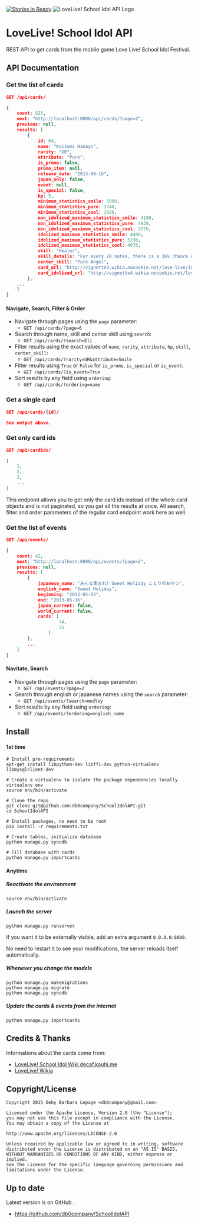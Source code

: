 [![Stories in Ready](https://badge.waffle.io/db0company/SchoolIdolAPI.png?label=ready&title=Ready)](https://waffle.io/db0company/SchoolIdolAPI)
![LoveLive! School Idol API Logo](http://i.imgur.com/iICRSYZ.png)

# LoveLive! School Idol API

REST API to get cards from the mobile game Love Live! School Idol Festival.

## API Documentation

### Get the list of cards

```json
GET /api/cards/

{
    count: 525,
    next: "http://localhost:8000/api/cards/?page=2",
    previous: null,
    results: [
        {
            id: 64,
            name: "Koizumi Hanayo",
            rarity: "UR",
            attribute: "Pure",
            is_promo: false,
            promo_item: null,
            release_date: "2013-04-16",
            japan_only: false,
            event: null,
            is_special: false,
            hp: 5,
            minimum_statistics_smile: 3000,
            minimum_statistics_pure: 3740,
            minimum_statistics_cool: 2580,
            non_idolized_maximum_statistics_smile: 4190,
            non_idolized_maximum_statistics_pure: 4930,
            non_idolized_maximum_statistics_cool: 3770,
            idolized_maximum_statistics_smile: 4490,
            idolized_maximum_statistics_pure: 5230,
            idolized_maximum_statistics_cool: 4070,
            skill: "Healer",
            skill_details: "For every 20 notes, there is a 36% chance of recovering players HP by 3. (Level 1)",
            center_skill: "Pure Angel",
            card_url: "http://vignette3.wikia.nocookie.net/love-live/images/c/cf/UR_64_Hanayo_Initial_Ver..jpg/revision/latest?cb=20140717163233",
            card_idolized_url: "http://vignette4.wikia.nocookie.net/love-live/images/2/27/UR_64_Transformed_Hanayo_Initial_Ver..jpg/revision/latest?cb=20140717163233"
        },
	...
    ]
}

```

#### Navigate, Search, Filter & Order

* Navigate through pages using the `page` parameter:
  * `GET /api/cards/?page=6`
* Search through name, skill and center skill using `search`:
  * `GET /api/cards/?search=Eli`
* Filter results using the exact values of `name`, `rarity`, `attribute`, `hp`, `skill`, `center_skill`:
  * `GET /api/cards/?rarity=UR&attribute=Smile`
* Filter results using `True` or `False` for `is_promo`, `is_special` or `is_event`:
  * `GET /api/cards/?is_event=True`
* Sort results by any field using `ordering`:
  * `GET /api/cards/?ordering=name`

### Get a single card

```json
GET /api/cards/{id}/

See output above.
```

### Get only card ids

```json
GET /api/cardids/

[
    1,
    2,
    3,
    ...
]
```
This endpoint allows you to get only the card ids instead of the whole card objects
and is not paginated, so you get all the results at once.
All search, filter and order parameters of the regular card endpoint work here as well.

### Get the list of events

```json
GET /api/events/

{
    count: 42,
    next: "http://localhost:8000/api/events/?page=2",
    previous: null,
    results: [
        {
            japanese_name: "みんな集まれ! Sweet Holiday ことりのおやつ",
            english_name: "Sweet Holiday",
            beginning: "2013-05-03",
            end: "2013-05-16",
            japan_current: false,
            world_current: false,
            cards: [
                    74,
                    75
                ]
        },
        ...
    ]
}
```

#### Navitate, Search

* Navigate through pages using the `page` parameter:
  * `GET /api/events/?page=2`
* Search through english or japanese names using the `search` parameter:
  * `GET /api/events/?search=medley`
* Sort results by any field using `ordering`:
  * `GET /api/events/?ordering=english_name`

## Install

#### 1st time

```shell
# Install pre-requirements
apt-get install libpython-dev libffi-dev python-virtualenv libmysqlclient-dev

# Create a virtualenv to isolate the package dependencies locally
virtualenv env
source env/bin/activate

# Clone the repo
git clone git@github.com:db0company/SchoolIdolAPI.git
cd SchoolIdolAPI

# Install packages, no need to be root
pip install -r requirements.txt

# Create tables, initialize database
python manage.py syncdb

# Fill database with cards
python manage.py importcards
```

#### Anytime

##### Reactivate the environment
```shell
source env/bin/activate
```

##### Launch the server

```shell
python manage.py runserver
```
If you want it to be externally visible, add an extra argument `0.0.0.0:8000`.

No need to restart it to see your modifications, the server reloads itself automatically.

##### Whenever you change the models

```shell
python manage.py makemigrations
python manage.py migrate
python manage.py syncdb
```

##### Update the cards & events from the internet

```shell
python manage.py importcards
```

## Credits & Thanks

Informations about the cards come from:
* [LoveLive! School Idol Wiki decaf.kouhi.me](http://decaf.kouhi.me/lovelive/)
* [LoveLive! Wikia](http://love-live.wikia.com/wiki/Main_Page)

## Copyright/License

    Copyright 2015 Deby Barbara Lepage <db0company@gmail.com>
    
    Licensed under the Apache License, Version 2.0 (the "License");
    you may not use this file except in compliance with the License.
    You may obtain a copy of the License at
    
    http://www.apache.org/licenses/LICENSE-2.0

    Unless required by applicable law or agreed to in writing, software
    distributed under the License is distributed on an "AS IS" BASIS,
    WITHOUT WARRANTIES OR CONDITIONS OF ANY KIND, either express or implied.
    See the License for the specific language governing permissions and
    limitations under the License.    


## Up to date

Latest version is on GitHub :
* https://github.com/db0company/SchoolIdolAPI
